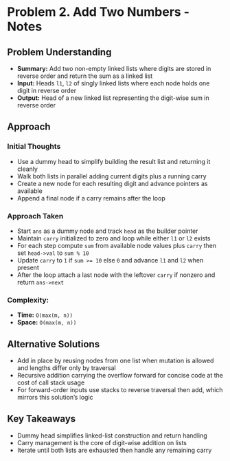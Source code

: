 # Problem 2. Add Two Numbers - Notes

## Problem Understanding
- **Summary:** Add two non-empty linked lists where digits are stored in reverse order and return the sum as a linked list
- **Input:** Heads `l1`, `l2` of singly linked lists where each node holds one digit in reverse order
- **Output:** Head of a new linked list representing the digit-wise sum in reverse order

## Approach
### Initial Thoughts
- Use a dummy head to simplify building the result list and returning it cleanly
- Walk both lists in parallel adding current digits plus a running carry
- Create a new node for each resulting digit and advance pointers as available
- Append a final node if a carry remains after the loop

### Approach Taken
- Start `ans` as a dummy node and track `head` as the builder pointer
- Maintain `carry` initialized to zero and loop while either `l1` or `l2` exists
- For each step compute `sum` from available node values plus `carry` then set `head->val` to `sum % 10`
- Update `carry` to `1` if `sum >= 10` else `0` and advance `l1` and `l2` when present
- After the loop attach a last node with the leftover `carry` if nonzero and return `ans->next`

### Complexity:
- **Time:** `O(max(m, n))`
- **Space:** `O(max(m, n))`

<!--
## Challenges
### Obstacles Faced
- 
### Edge Cases
- 
-->

## Alternative Solutions
- Add in place by reusing nodes from one list when mutation is allowed and lengths differ only by traversal
- Recursive addition carrying the overflow forward for concise code at the cost of call stack usage
- For forward-order inputs use stacks to reverse traversal then add, which mirrors this solution’s logic

## Key Takeaways
- Dummy head simplifies linked-list construction and return handling
- Carry management is the core of digit-wise addition on lists
- Iterate until both lists are exhausted then handle any remaining carry
